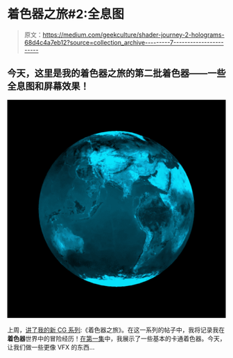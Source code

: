 # 着色器之旅#2:全息图

> 原文：<https://medium.com/geekculture/shader-journey-2-holograms-68d4c4a7eb12?source=collection_archive---------7----------------------->

## 今天，这里是我的着色器之旅的第二批着色器——一些全息图和屏幕效果！

![](img/bf1f6b71a8932e5393d038d0113bb688.png)

上周，[讲了我的新 CG 系列](/geekculture/shader-journey-0-introduction-78367f7b7252):《着色器之旅》。在这一系列的帖子中，我将记录我在**着色器**世界中的冒险经历！[在第一集](/geekculture/shader-journey-1-basic-toons-3dfc68b4139c)中，我展示了一些基本的卡通着色器。今天，让我们做一些更像 VFX 的东西…